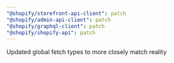 ```yaml
---
"@shopify/storefront-api-client": patch
"@shopify/admin-api-client": patch
"@shopify/graphql-client": patch
"@shopify/shopify-api": patch
---
```


Updated global fetch types to more closely match reality
